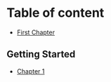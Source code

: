 # Table of content

* [First Chapter](chapter1.md)

## Getting Started

* [Chapter 1](//chapter1/README.md)